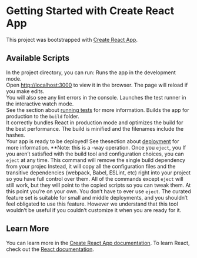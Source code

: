 # Getting Started with Create React App
This project was bootstrapped with [Create React App](https://github.com/facebook/create-react-app).
## Available Scripts
In the project directory, you can run:
Runs the app in the development mode.\
Open [http://localhost:3000](http://localhost:3000) to view it in the browser.
The page will reload if you make edits.\
You will also see any lint errors in the console.
Launches the test runner in the interactive watch mode.\
See the section about [running tests](https://facebook.github.io/create-react-app/docs/running-tests) for more information.
Builds the app for production to the `build` folder.\
It correctly bundles React in production mode and optimizes the build for the best performance.
The build is minified and the filenames include the hashes.\
Your app is ready to be deployed!
See thesection about [deployment](https://facebook.github.io/create-react-app/docs/deployment) for more information.
**Note: this is a -way operation. Once you `eject`, you 
If you aren’t satisfied with the build tool and configuration choices, you can `eject` at any time. This command will remove the single build dependency from your projec
Instead, it will copy all the configuration files and the transitive dependencies (webpack, Babel, ESLint, etc) right into your project so you have full control over them. All of the commands except `eject` will still work, but they will point to the copied scripts so you can tweak them. At this point you’re on your own.
You don’t have to ever use `eject`. The curated feature set is suitable for small and middle deployments, and you shouldn’t feel obligated to use this feature. However we understand that this tool wouldn’t be useful if you couldn’t customize it when you are ready for it.
## Learn More
You can learn more in the [Create React App documentation](https://facebook.github.io/create-react-app/docs/getting-started).
To learn React, check out the [React documentation](https://reactjs.org/).
